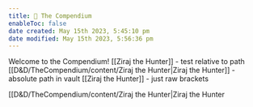 ```yaml
---
title: 🐉 The Compendium
enableToc: false
date created: May 15th 2023, 5:45:10 pm
date modified: May 15th 2023, 5:56:36 pm
---
```


Welcome to the Compendium!
[[Ziraj the Hunter]] - test relative to path
[[D&D/TheCompendium/content/Ziraj the Hunter|Ziraj the Hunter]] - absolute path in vault
[[Ziraj the Hunter]] - just raw brackets

[[D&D/TheCompendium/content/Ziraj the Hunter|Ziraj the Hunter